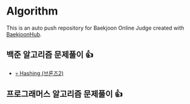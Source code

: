 # Algorithm
This is an auto push repository for Baekjoon Online Judge created with [BaekjoonHub](https://github.com/BaekjoonHub/BaekjoonHub).

## 백준 알고리즘 문제풀이 :+1:
- [💀 Hashing (브론즈2)](백준/Bronze/15829. Hashing)

## 프로그래머스 알고리즘 문제풀이 :+1:
